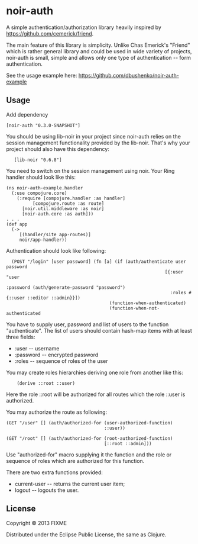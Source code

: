 # noir-auth

A simple authentication/authorization library heavily inspired by https://github.com/cemerick/friend.

The main feature of this library is simplicity. Unlike Chas Emerick's "Friend" which is rather general
library and could be used in wide variety of projects, noir-auth is small, simple and allows only
one type of authentication -- form authentication.

See the usage example here: https://github.com/dbushenko/noir-auth-example

## Usage

Add dependency

	[noir-auth "0.3.0-SNAPSHOT"]

You should be using lib-noir in your project since noir-auth relies on
the session management functionality provided by the lib-noir. That's why your project
should also have this dependency:

       [lib-noir "0.6.8"]

You need to switch on the session management using noir. Your Ring handler should look like this:


    (ns noir-auth-example.handler
      (:use compojure.core)
        (:require [compojure.handler :as handler]
	          [compojure.route :as route]
		  [noir.util.middleware :as noir]
		  [noir-auth.core :as auth]))
	. . .
	(def app
	  (->
	     [(handler/site app-routes)]
	     noir/app-handler))


Authentication should look like following:

	  (POST "/login" [user password] (fn [a] (if (auth/authenticate user password
                                                                [{:user "user
                                                                  :password (auth/generate-password "password")
                                                                  :roles #{::user ::editor ::admin}}])
                                           (function-when-authenticated)
                                           (function-when-not-authenticated

You have to supply user, password and list of users to the function "authenticate". The list of users should contain
hash-map items with at least three fields:

* :user -- username
* :password -- encrypted password
* :roles -- sequence of roles of the user

You may create roles hierarchies deriving one role from another like this:

    	(derive ::root ::user)

Here the role ::root will be authorized for all routes which the role ::user is authorized.

You may authorize the route as following:

    (GET "/user" [] (auth/authorized-for (user-authorized-function)
                                         ::user))

    (GET "/root" [] (auth/authorized-for (root-authorized-function)
                                         [::root ::admin]))

Use "authorized-for" macro supplying it the function and the role or sequence of roles which are authorized
for this function.


There are two extra functions provided:

* current-user -- returns the current user item;
* logout -- logouts the user.

## License

Copyright © 2013 FIXME

Distributed under the Eclipse Public License, the same as Clojure.
